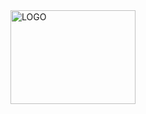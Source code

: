 <img src="[https://example.com/cat.jpg](https://github.com/Mustafa-Bugra-Babuccu/Inntogo/blob/main/logo.png)" alt="LOGO" width="200" height="150">
